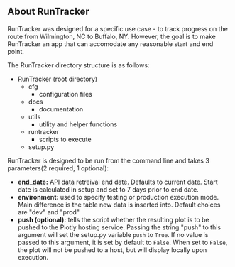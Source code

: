 ## About RunTracker
RunTracker was designed for a specific use case - to track progress on the route from Wilmington, NC to Buffalo, NY. However, the goal is to make RunTracker an app that can accomodate any reasonable start and end point.

The RunTracker directory structure is as follows:
- RunTracker (root directory)
    - cfg
        - configuration files
    - docs
        - documentation
    - utils
        - utility and helper functions
    - runtracker
        - scripts to execute
    - setup.py

RunTracker is designed to be run from the command line and takes 3 parameters(2 required, 1 optional):
- **end_date:** API data retreival end date. Defaults to current date. Start date is calculated in setup and set to 7 days prior to end date.
- **environment:** used to specify testing or production execution mode. Main difference is the table new data is inserted into. Default choices are "dev" and "prod"
- **push (optional):** tells the script whether the resulting plot is to be pushed to the Plotly hosting service. Passing the string "push" to this argument will set the setup.py variable `push` to `True`. If no value is passed to this argument, it is set by default to `False`. When set to `False`, the plot will not be pushed to a host, but will display locally upon execution.
